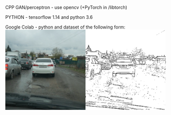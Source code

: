 CPP GAN/perceptron - use opencv (+PyTorch in /libtorch)

PYTHON - tensorflow 1.14 and python 3.6

Google Colab - python and dataset of the following form:
![](https://github.com/stasan320/GAN_ag/blob/main/000000.png)
